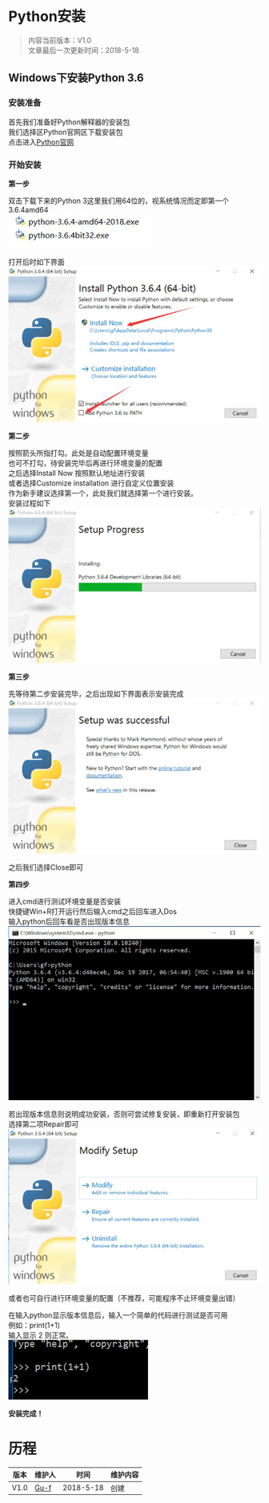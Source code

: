 # Python安装

>内容当前版本：V1.0  
>文章最后一次更新时间：2018-5-18  

## Windows下安装Python 3.6
### 安装准备
首先我们准备好Python解释器的安装包  
我们选择区Python官网区下载安装包  
点击进入[Python官网](https://www.python.org/)  
### 开始安装
**第一步**  

双击下载下来的Python 3这里我们用64位的，视系统情况而定即第一个3.6.4amd64  
![python](amWiki/images/pythonimg/pythonver.jpg)  

打开后时如下界面  
![python](amWiki/images/pythonimg/python01.jpg)

**第二步**  

按照箭头所指打勾。此处是自动配置环境变量  
也可不打勾，待安装完毕后再进行环境变量的配置  
之后选择Install Now 按照默认地址进行安装  
或者选择Customize installation 进行自定义位置安装  
作为新手建议选择第一个，此处我们就选择第一个进行安装。  
安装过程如下  
![python](amWiki/images/pythonimg/python02.jpg)  

**第三步**  

先等待第二步安装完毕，之后出现如下界面表示安装完成  
![python](amWiki/images/pythonimg/python03.jpg)  

之后我们选择Close即可  

**第四步**  

进入cmd进行测试环境变量是否安装  
快捷键Win+R打开运行然后输入cmd之后回车进入Dos  
输入python后回车看是否出现版本信息  
![python](amWiki/images/pythonimg/python04.jpg)  

若出现版本信息则说明成功安装，否则可尝试修复安装，即重新打开安装包  
选择第二项Repair即可  
![python](amWiki/images/pythonimg/pythonrepair.jpg)  

或者也可自行进行环境变量的配置（不推荐，可能程序不止环境变量出错）  

在输入python显示版本信息后，输入一个简单的代码进行测试是否可用  
例如：print(1+1)  
输入显示 2 则正常。  
![python](amWiki/images/pythonimg/python05.jpg)  

**安装完成！**

# 历程
|    版本    |维护人                               |时间        |维护内容   |
|------------|------------------------------------|------------|----------|
|V1.0        |[Gu-f](https://Gu-f.github.io/)     |2018-5-18   |创建       |

